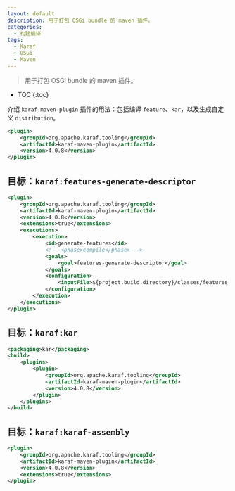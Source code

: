 ```yaml
---
layout: default
description: 用于打包 OSGi bundle 的 maven 插件。
categories: 
  - 构建编译
tags: 
  - Karaf
  - OSGi
  - Maven
---
```


> 用于打包 OSGi bundle 的 maven 插件。

<!-- more -->
* TOC
{:toc}


介绍 `karaf-maven-plugin` 插件的用法：包括编译 `feature`、`kar`，以及生成自定义 `distribution`。

```xml
<plugin>
	<groupId>org.apache.karaf.tooling</groupId>
	<artifactId>karaf-maven-plugin</artifactId>
	<version>4.0.8</version>
</plugin>
```

## 目标：`karaf:features-generate-descriptor`

```xml
<plugin>
	<groupId>org.apache.karaf.tooling</groupId>
	<artifactId>karaf-maven-plugin</artifactId>
	<version>4.0.8</version>
	<extensions>true</extensions>
	<executions>
		<execution>
			<id>generate-features</id>
			<!-- <phase>compile</phase> -->
			<goals>
				<goal>features-generate-descriptor</goal>
			</goals>
			<configuration>
				<inputFile>${project.build.directory}/classes/features.xml</inputFile>
			</configuration>
		</execution>
	</executions>
</plugin>
```

## 目标：`karaf:kar`

```xml
<packaging>kar</packaging>
<build>
	<plugins>
		<plugin>
			<groupId>org.apache.karaf.tooling</groupId>
			<artifactId>karaf-maven-plugin</artifactId>
			<version>4.0.8</version>
		</plugin>
	</plugins>
</build>
```

## 目标：`karaf:karaf-assembly`

```xml
<plugin>
	<groupId>org.apache.karaf.tooling</groupId>
	<artifactId>karaf-maven-plugin</artifactId>
	<version>4.0.8</version>
	<extensions>true</extensions>
</plugin>
```